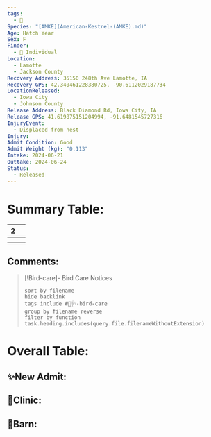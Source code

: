 ```yaml
---
tags:
  - 🦅
Species: "[AMKE](American-Kestrel-(AMKE).md)"
Age: Hatch Year
Sex: F
Finder:
  - 🧑 Individual
Location:
  - Lamotte
  - Jackson County
Recovery Address: 35150 248th Ave Lamotte, IA
Recovery GPS: 42.340461228380725, -90.6112029187734
LocationReleased:
  - Iowa City
  - Johnson County
Release Address: Black Diamond Rd, Iowa City, IA
Release GPS: 41.619875151204994, -91.6481545727316
InjuryEvent:
  - Displaced from nest
Injury: 
Admit Condition: Good
Admit Weight (kg): "0.113"
Intake: 2024-06-21
Outtake: 2024-06-24
Status:
  - Released
---
```


# Summary Table:

<div><table class="dataview table-view-table"><thead class="table-view-thead"><tr class="table-view-tr-header"><th class="table-view-th"><span></span><span class="dataview small-text">2</span></th><th class="table-view-th"><span></span></th></tr></thead><tbody class="table-view-tbody"><tr><td><span></span></td><td><span></span></td></tr><tr><td><span></span></td><td><span></span></td></tr></tbody></table></div>

## Comments:

> [!Bird-care]- Bird Care Notices
>   ```tasks 
>   sort by filename
>   hide backlink
>   tags include #🦅🩺-bird-care 
>   group by filename reverse
>   filter by function task.heading.includes(query.file.filenameWithoutExtension)
>   ```

# Overall Table:

## ✨New Admit:



## 🏥Clinic:



## 🏡Barn:


